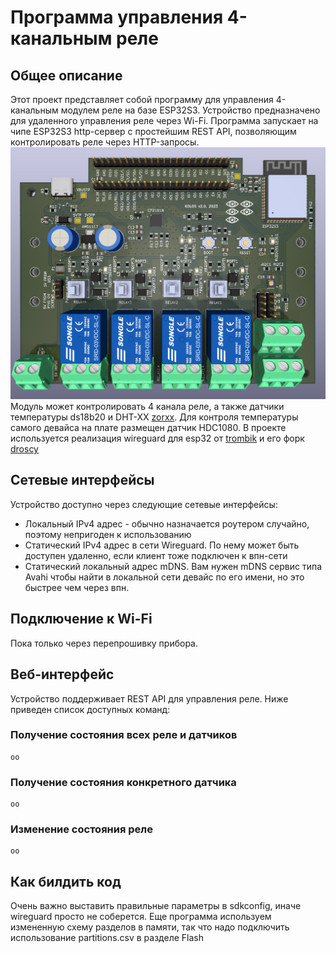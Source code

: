 # Программа управления 4-канальным реле  

## Общее описание
Этот проект представляет собой программу для управления 4-канальным модулем реле на базе ESP32S3. Устройство предназначено для удаленного управления реле через Wi-Fi. Программа запускает на чипе ESP32S3 http-сервер с простейшим REST API, позволяющим контролировать реле через HTTP-запросы.    
![Сам модуль реле выглядит так](https://raw.githubusercontent.com/houseofbigseals/esp32_relay/76ce90aca32eedb2ea658aa2c29895409198d6c7/image.png)   
Модуль может контролировать 4 канала реле, а также датчики температуры ds18b20 и DHT-XX [zorxx](https://github.com/zorxx/dht). Для контроля температуры самого девайса на плате размещен датчик HDC1080.
В проекте используется реализация wireguard для esp32 от [trombik](https://github.com/trombik/esp_wireguard) и его форк [droscy](https://github.com/droscy/esp_wireguard)


## Сетевые интерфейсы
Устройство  доступно через следующие сетевые интерфейсы:
- Локальный IPv4 адрес - обычно назначается роутером случайно, поэтому непригоден к использованию  
- Статический IPv4 адрес в сети Wireguard. По нему может быть доступен удаленно, если клиент тоже подключен к впн-сети  
- Статический локальный адрес mDNS. Вам нужен mDNS сервис типа Avahi чтобы найти в локальной сети девайс по его имени, но это быстрее чем через впн.  

## Подключение к Wi-Fi
Пока только через перепрошивку прибора.

## Веб-интерфейс
Устройство поддерживает REST API для управления реле. Ниже приведен список доступных команд:  
 

### Получение состояния всех реле и датчиков
```
оо
```

### Получение состояния конкретного датчика
```
оо
```

### Изменение состояния реле
```
оо
```

## Как билдить код
Очень важно выставить правильные параметры в sdkconfig, иначе wireguard просто не соберется. 
Еще программа используем измененную схему разделов в памяти, так что надо подключить использование partitions.csv в разделе Flash  

